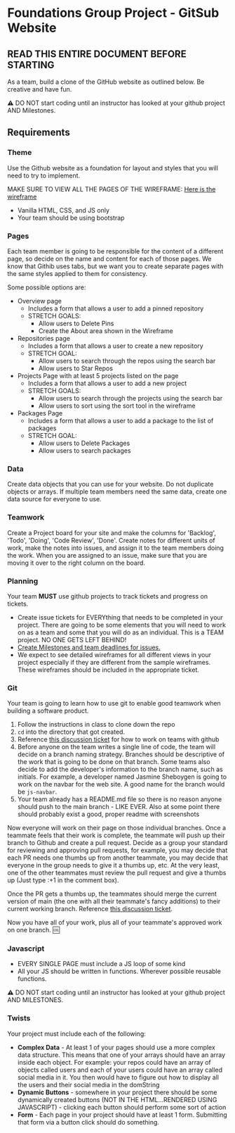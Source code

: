 # Foundations Group Project - GitSub Website

## READ THIS ENTIRE DOCUMENT BEFORE STARTING

As a team, build a clone of the GitHub website as outlined below. Be creative and have fun.

**:warning:** DO NOT start coding until an instructor has looked at your github project AND Milestones.

## Requirements

### Theme

Use the Github website as a foundation for layout and styles that you will need to try to implement. 

MAKE SURE TO VIEW ALL THE PAGES OF THE WIREFRAME: [Here is the wireframe](https://www.figma.com/file/8vIX1yEXd2UxdWARbWqAje/GitSub?node-id=5%3A20)

* Vanilla HTML, CSS, and JS only
* Your team should be using bootstrap

### Pages
Each team member is going to be responsible for the content of a different page, so decide on the name and content for each of those pages. We know that Githib uses tabs, but we want you to create separate pages with the same styles applied to them for consistency.

Some possible options are:

- Overview page
  - Includes a form that allows a user to add a pinned repository
  - STRETCH GOALS: 
    - Allow users to Delete Pins
    - Create the About area shown in the Wireframe
- Repositories page
  - Includes a form that allows a user to create a new repository
  - STRETCH GOAL: 
    - Allow users to search through the repos using the search bar
    - Allow users to Star Repos
- Projects Page with at least 5 projects listed on the page
  - Includes a form that allows a user to add a new project
  - STRETCH GOALS:
    - Allow users to search through the projects using the search bar
    - Allow users to sort using the sort tool in the wireframe
- Packages Page
  - Includes a form that allows a user to add a package to the list of packages
  - STRETCH GOAL: 
    - Allow users to Delete Packages
    - Allow users to search packages

### Data

Create data objects that you can use for your website. Do not duplicate objects or arrays. If multiple team members need the same data, create one data source for everyone to use.

### Teamwork

Create a Project board for your site and make the columns for 'Backlog', 'Todo', 'Doing', 'Code Review', 'Done'. Create notes for different units of work, make the notes into issues, and assign it to the team members doing the work. When you are assigned to an issue, make sure that you are moving it over to the right column on the board.

### Planning
Your team **MUST** use github projects to track tickets and progress on tickets.

- Create issue tickets for EVERYthing that needs to be completed in your project. There are going to be some elements that you will need to work on as a team and some that you will do as an individual. This is a TEAM project. NO ONE GETS LEFT BEHIND!
- [Create Milestones and team deadlines for issues.](https://docs.github.com/en/github/managing-your-work-on-github/creating-and-editing-milestones-for-issues-and-pull-requests)
- We expect to see detailed wireframes for all different views in your project especially if they are different from the sample wireframes. These wireframes should be included in the appropriate ticket.

### Git
Your team is going to learn how to use git to enable good teamwork when building a software product.

1. Follow the instructions in class to clone down the repo
1. `cd` into the directory that got created.
2. Reference [this discussion ticket](https://github.com/nss-evening-cohort-16/evening-client-side/discussions/6) for how to work on teams with github
3. Before anyone on the team writes a single line of code, the team will decide on a branch naming strategy. Branches should be descriptive of the work that is going to be done on that branch. Some teams also decide to add the developer's information to the branch name, such as initials. For example, a developer named Jasmine Sheboygen is going to work on the navbar for the web site. A good name for the branch would be `js-navbar`.
4. Your team already has a README.md file so there is no reason anyone should push to the main branch - LIKE EVER.  Also at some point there should probably exist a good, proper readme with screenshots

Now everyone will work on their page on those individual branches. Once a teammate feels that their work is complete, the teammate will push up their branch to Github and create a pull request. Decide as a group your standard for reviewing and approving pull requests, for example, you may decide that each PR needs one thumbs up from another teammate, you may decide that everyone in the group needs to give it a thumbs up, etc. At the very least, one of the other teammates must review the pull request and give a thumbs up (Just type :+1 in the comment box).

Once the PR gets a thumbs up, the teammates should merge the current version of main (the one with all their teammate's fancy additions) to their current working branch. Reference [this discussion ticket](https://github.com/nss-evening-cohort-16/evening-client-side/discussions/6).

Now you have all of your work, plus all of your teammate's approved work on one branch. :cool:

### Javascript
* EVERY SINGLE PAGE must include a JS loop of some kind
* All your JS should be written in functions.  Wherever possible reusable functions.

**:warning:** DO NOT start coding until an instructor has looked at your github project AND MILESTONES.

### Twists
Your project must include each of the following:
* **Complex Data** - At least 1 of your pages should use a more complex data structure.  This means that one of your arrays should have an array inside each object.  For example:  your repos could have an array of objects called users and each of your users could have an array called social media in it.  You then would have to figure out how to display all the users and their social media in the domString
* **Dynamic Buttons** - somewhere in your project there should be some dynamically created buttons (NOT IN THE HTML...RENDERED USING JAVASCRIPT) - clicking each button should perform some sort of action
* **Form** - Each page in your project should have at least 1 form.  Submitting that form via a button click should do something.


